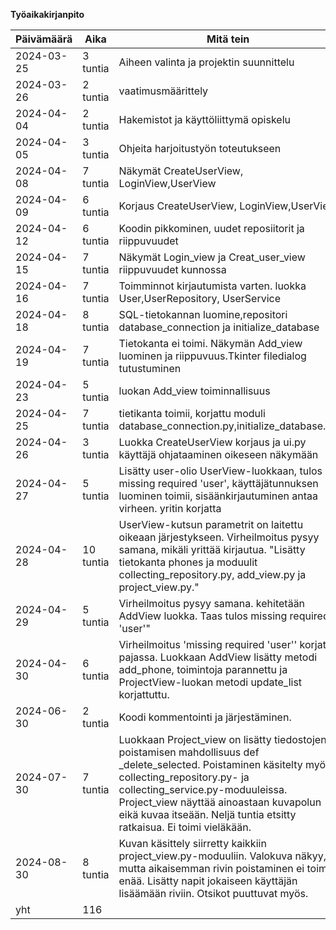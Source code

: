 **Työaikakirjanpito**

| Päivämäärä | Aika    | Mitä tein               |
|------------|---------|-------------------------|
| 2024-03-25 | 3 tuntia| Aiheen valinta ja projektin suunnittelu    |
| 2024-03-26 | 2 tuntia| vaatimusmäärittely      |
| 2024-04-04 | 2 tuntia|Hakemistot ja käyttöliittymä opiskelu        |
| 2024-04-05 | 3 tuntia|Ohjeita harjoitustyön toteutukseen    |
| 2024-04-08 | 7 tuntia|Näkymät CreateUserView, LoginView,UserView      |
| 2024-04-09 | 6 tuntia|Korjaus CreateUserView, LoginView,UserView|
| 2024-04-12 | 6 tuntia|Koodin pikkominen, uudet reposiitorit ja riippuvuudet|
| 2024-04-15 | 7 tuntia|Näkymät Login_view ja Creat_user_view riippuvuudet kunnossa|
| 2024-04-16 | 7 tuntia|Toimminnot kirjautumista varten. luokka User,UserRepository, UserService|
| 2024-04-18 | 8 tuntia|SQL-tietokannan luomine,repositori database_connection ja initialize_database|
| 2024-04-19 | 7 tuntia|Tietokanta ei toimi. Näkymän Add_view luominen ja riippuvuus.Tkinter filedialog tutustuminen |
| 2024-04-23 | 5 tuntia|luokan Add_view toiminnallisuus|
| 2024-04-25 | 7 tuntia|tietikanta toimii, korjattu moduli database_connection.py,initialize_database.py| 
| 2024-04-26 | 3 tuntia|Luokka CreateUserView korjaus ja ui.py käyttäjä ohjataaminen oikeseen näkymään| 
| 2024-04-27 | 5 tuntia|Lisätty user-olio UserView-luokkaan, tulos missing required  'user', käyttäjätunnuksen luominen toimii, sisäänkirjautuminen antaa virheen. yritin korjatta| 
| 2024-04-28 | 10 tuntia|UserView-kutsun parametrit on laitettu oikeaan järjestykseen. Virheilmoitus pysyy samana, mikäli yrittää kirjautua. "Lisätty tietokanta phones ja moduulit collecting_repository.py, add_view.py ja project_view.py."| 
| 2024-04-29 | 5 tuntia|Virheilmoitus pysyy samana. kehitetään AddView luokka. Taas tulos missing required  'user'"| 
| 2024-04-30 | 6 tuntia|Virheilmoitus 'missing required 'user'' korjattu pajassa. Luokkaan AddView lisätty metodi add_phone, toimintoja parannettu ja ProjectView-luokan metodi update_list korjattuttu.| 
| 2024-06-30 | 2 tuntia|Koodi kommentointi ja järjestäminen.| 
| 2024-07-30 | 7 tuntia|Luokkaan Project_view on lisätty tiedostojen poistamisen mahdollisuus def _delete_selected. Poistaminen käsitelty myös collecting_repository.py- ja collecting_service.py-moduuleissa. Project_view näyttää ainoastaan kuvapolun eikä kuvaa itseään. Neljä tuntia etsitty ratkaisua. Ei toimi vieläkään.| 
| 2024-08-30 |8 tuntia|Kuvan käsittely siirretty kaikkiin project_view.py-moduuliin. Valokuva näkyy, mutta aikaisemman rivin poistaminen ei toimi enää. Lisätty napit jokaiseen käyttäjän lisäämään riviin. Otsikot puuttuvat myös.| 
| yht   | 116   | | 
